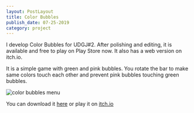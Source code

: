 ```yaml
---
layout: PostLayout
title: Color Bubbles
publish_date: 07-25-2019
category: project
---
```

I develop Color Bubbles for UDGJ#2. After polishing and editing, it is available and free to play on Play Store now. It also has a web version on itch.io. 

It is a simple game with green and pink bubbles. You rotate the bar to make same colors touch each other and prevent pink bubbles touching green bubbles.

![color bubbles menu](/uploads/screenshot_20190806-144504.png "color bubbles menu")

You can download it [here](https://play.google.com/store/apps/details?id=com.phongduong.colorbubbles) or play it on [itch.io](https://phongduong.itch.io/color-bubbles)
